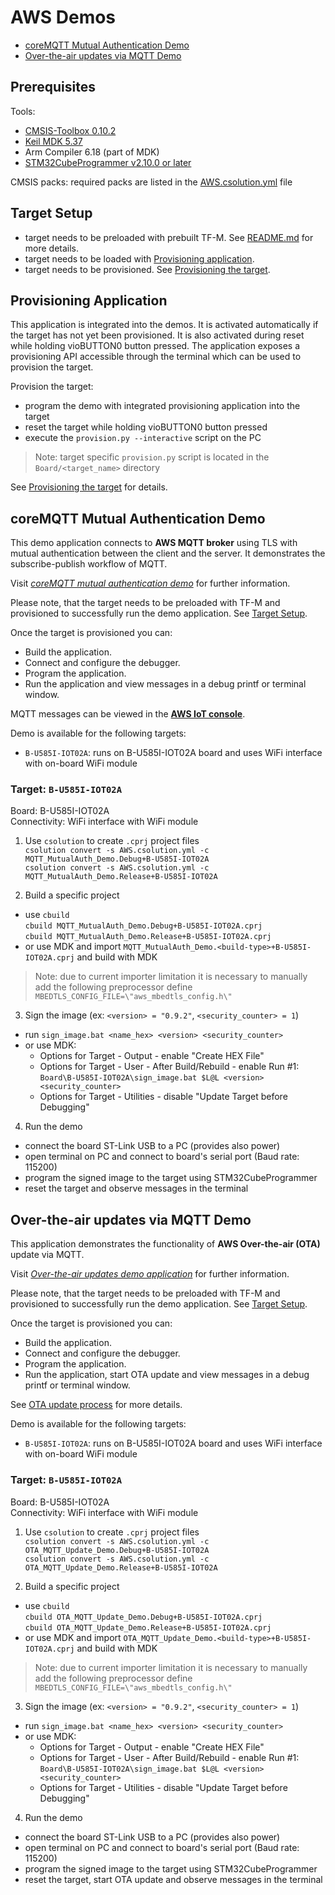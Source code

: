 # AWS Demos
 - [coreMQTT Mutual Authentication Demo](#coremqtt-mutual-authentication-demo)
 - [Over-the-air updates via MQTT Demo](#over-the-air-updates-via-mqtt-demo)

## Prerequisites

Tools:
 - [CMSIS-Toolbox 0.10.2](https://github.com/Open-CMSIS-Pack/devtools/releases/tag/tools%2Ftoolbox%2F0.10.2)
 - [Keil MDK 5.37](https://www.keil.com/download/product)
 - Arm Compiler 6.18 (part of MDK)
 - [STM32CubeProgrammer v2.10.0 or later](https://www.st.com/en/development-tools/stm32cubeprog.html)

CMSIS packs: required packs are listed in the [AWS.csolution.yml](AWS.csolution.yml) file

## Target Setup

 - target needs to be preloaded with prebuilt TF-M. See [README.md](../../tfm/README.md) for more details.
 - target needs to be loaded with [Provisioning application](#provisioning-application).
 - target needs to be provisioned. See [Provisioning the target](Provision.md).

## Provisioning Application

This application is integrated into the demos. It is activated automatically if the target has not yet been provisioned. 
It is also activated during reset while holding vioBUTTON0 button pressed. 
The application exposes a provisioning API accessible through the terminal which can be used to provision the target.  

Provision the target:
 - program the demo with integrated provisioning application into the target
 - reset the target while holding vioBUTTON0 button pressed
 - execute the `provision.py --interactive` script on the PC

> Note: target specific `provision.py` script is located in the `Board/<target_name>` directory

See [Provisioning the target](Provision.md) for details.

## coreMQTT Mutual Authentication Demo

This demo application connects to **AWS MQTT broker** using TLS with mutual authentication between the client and the server.
It demonstrates the subscribe-publish workflow of MQTT.

Visit [*coreMQTT mutual authentication demo*](https://docs.aws.amazon.com/freertos/latest/userguide/mqtt-demo-ma.html) for further information.

Please note, that the target needs to be preloaded with TF-M and provisioned to successfully run the demo application. See [Target Setup](#target-setup).

Once the target is provisioned you can:
- Build the application.
- Connect and configure the debugger.
- Program the application.
- Run the application and view messages in a debug printf or terminal window.

MQTT messages can be viewed in the [**AWS IoT console**](https://docs.aws.amazon.com/iot/latest/developerguide/view-mqtt-messages.html).

Demo is available for the following targets:
 - `B-U585I-IOT02A`: runs on B-U585I-IOT02A board and uses WiFi interface with on-board WiFi module

### Target: `B-U585I-IOT02A`

Board: B-U585I-IOT02A  
Connectivity: WiFi interface with WiFi module

1. Use `csolution` to create `.cprj` project files  
`csolution convert -s AWS.csolution.yml -c MQTT_MutualAuth_Demo.Debug+B-U585I-IOT02A`  
`csolution convert -s AWS.csolution.yml -c MQTT_MutualAuth_Demo.Release+B-U585I-IOT02A`

2. Build a specific project
  - use `cbuild`  
  `cbuild MQTT_MutualAuth_Demo.Debug+B-U585I-IOT02A.cprj`  
  `cbuild MQTT_MutualAuth_Demo.Release+B-U585I-IOT02A.cprj`  
  - or use MDK and import `MQTT_MutualAuth_Demo.<build-type>+B-U585I-IOT02A.cprj` and build with MDK  
  > Note: due to current importer limitation it is necessary to manually add the following preprocessor define 
  `MBEDTLS_CONFIG_FILE=\"aws_mbedtls_config.h\"`

3. Sign the image (ex: `<version> = "0.9.2"`, `<security_counter> = 1`)
  - run `sign_image.bat <name_hex> <version> <security_counter>`
  - or use MDK:
    - Options for Target - Output - enable "Create HEX File"
    - Options for Target - User - After Build/Rebuild - enable Run #1:  
      `Board\B-U585I-IOT02A\sign_image.bat $L@L <version> <security_counter>`
    - Options for Target - Utilities - disable "Update Target before Debugging"

4. Run the demo
  - connect the board ST-Link USB to a PC (provides also power)
  - open terminal on PC and connect to board's serial port (Baud rate: 115200)
  - program the signed image to the target using STM32CubeProgrammer
  - reset the target and observe messages in the terminal

## Over-the-air updates via MQTT Demo

This application demonstrates the functionality of **AWS Over-the-air (OTA)** update via MQTT.

Visit [*Over-the-air updates demo application*](https://docs.aws.amazon.com/freertos/latest/userguide/ota-demo.html) for further information.

Please note, that the target needs to be preloaded with TF-M and provisioned to successfully run the demo application. See [Target Setup](#target-setup).

Once the target is provisioned you can:
- Build the application.
- Connect and configure the debugger.
- Program the application.
- Run the application, start OTA update and view messages in a debug printf or terminal window.

See [OTA update process](OTA.md) for more details.

Demo is available for the following targets:
 - `B-U585I-IOT02A`: runs on B-U585I-IOT02A board and uses WiFi interface with on-board WiFi module

### Target: `B-U585I-IOT02A`

Board: B-U585I-IOT02A  
Connectivity: WiFi interface with WiFi module

1. Use `csolution` to create `.cprj` project files  
`csolution convert -s AWS.csolution.yml -c OTA_MQTT_Update_Demo.Debug+B-U585I-IOT02A`  
`csolution convert -s AWS.csolution.yml -c OTA_MQTT_Update_Demo.Release+B-U585I-IOT02A`

2. Build a specific project
  - use `cbuild`  
  `cbuild OTA_MQTT_Update_Demo.Debug+B-U585I-IOT02A.cprj`  
  `cbuild OTA_MQTT_Update_Demo.Release+B-U585I-IOT02A.cprj`  
  - or use MDK and import `OTA_MQTT_Update_Demo.<build-type>+B-U585I-IOT02A.cprj` and build with MDK  
  > Note: due to current importer limitation it is necessary to manually add the following preprocessor define 
  `MBEDTLS_CONFIG_FILE=\"aws_mbedtls_config.h\"`

3. Sign the image (ex: `<version> = "0.9.2"`, `<security_counter> = 1`)
  - run `sign_image.bat <name_hex> <version> <security_counter>`
  - or use MDK:
    - Options for Target - Output - enable "Create HEX File"
    - Options for Target - User - After Build/Rebuild - enable Run #1:  
      `Board\B-U585I-IOT02A\sign_image.bat $L@L <version> <security_counter>`
    - Options for Target - Utilities - disable "Update Target before Debugging"

4. Run the demo
  - connect the board ST-Link USB to a PC (provides also power)
  - open terminal on PC and connect to board's serial port (Baud rate: 115200)
  - program the signed image to the target using STM32CubeProgrammer
  - reset the target, start OTA update and observe messages in the terminal
